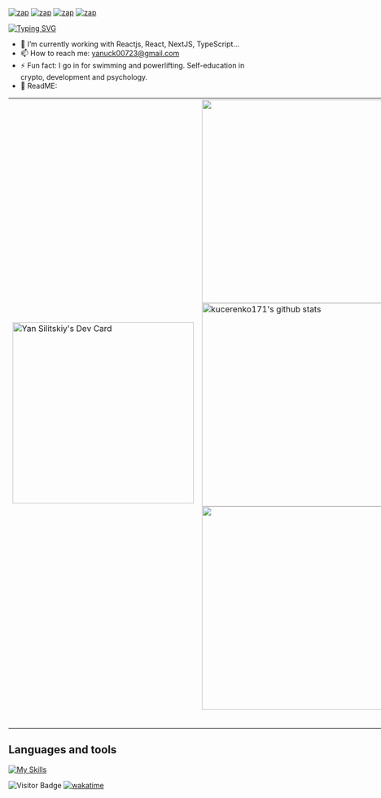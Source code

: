 [![zap](https://img.shields.io/badge/Telegram-2CA5E0?style=for-the-badge&logo=telegram&logoColor=white)](https://telegram.me/volodya_apaciti)
[![zap](https://img.shields.io/badge/Discord-7289DA?style=for-the-badge&logo=discord&logoColor=white)](https://discordapp.com/users/389157005266386944)
[![zap](https://img.shields.io/badge/Instagram-E4405F?style=for-the-badge&logo=instagram&logoColor=white)](https://www.instagram.com/sil_yan23/)
[![zap]( https://img.shields.io/badge/LinkedIn-0077B5?style=for-the-badge&logo=linkedin&logoColor=white)](https://www.linkedin.com/in/yan-silitskiy/)

[![Typing SVG](https://readme-typing-svg.herokuapp.com/?lines=I+haven%27t+seen+you+for+a+long+time)](https://git.io/typing-svg)

- 🍃 I’m currently working with Reactjs, React, NextJS, TypeScript...
- 📫 How to reach me: yanuck00723@gmail.com
- ⚡ Fun fact: I go in for swimming and powerlifting. Self-education in crypto, development and psychology.
- 🫣 ReadME: 

<table cellspacing="0" cellpadding="0" style="width: fit-content; border:0; max-width: fit-content">
        <tr>
                <td>
                       <a href="https://app.daily.dev/7hejudge"><img src="https://api.daily.dev/devcards/v2/6aS88fkuAfBFs8m9foAC3.png?type=default&r=azz" width="356" alt="Yan Silitskiy's Dev Card"/></a>               
                </td>
                <td>
                        <table style="width: fit-content; border:0;">
                                <tr>
                                        <a href="https://github.com/kucerenko171">
                                                <img src="https://github-readme-stats.vercel.app/api/wakatime?username=7heJudge&langs_count=10&layout=compact&custom_title=Yan%27s%20Total%20WakaTime&theme=merko&hide_border=true"
                                                        width="400">
                                        </a>
                                </tr>
                          <br/>
                                <tr>
                                        <a href="https://github.com/kucerenko171">
                                               <img aling="center"
                                                        src="https://github-readme-stats.vercel.app/api?username=kucerenko171&show_icons=true&include_all_commits=true&theme=merko&hide_border=true&count_private=true&ring_color=pink"
                                                        alt="kucerenko171's github stats" width="400"/>
                                        </a> 
                                </tr>
                          <br/>
                                <tr> 
                                              <a href="https://github.com/kucerenko171">
                                                                   <img src="https://github-readme-stats.vercel.app/api/top-langs/?username=kucerenko171&layout=compact&theme=merko&hide_border=true&langs_count=10" width="400" />
                                                </a>
                                </tr>
                        </table>
                </td>
        </tr>
</table>

## Languages and tools

  [![My Skills](https://skillicons.dev/icons?i=html,js,css,git,react,nodejs,mongodb,firebase,nextjs,postgres,docker,graphql,redux,bootstrap,sass,tailwind,apollo,materialui,mysql,webpack,jest,github,gitlab,vercel,vite,idea,jenkins,postman,figma,devto,discord,heroku)](https://skillicons.dev)
  
![Visitor Badge](https://visitor-badge.laobi.icu/badge?page_id=kucerenko171)
[![wakatime](https://wakatime.com/badge/user/018db835-54be-4cce-a551-fb5e465f25b3.svg)](https://wakatime.com/@018db835-54be-4cce-a551-fb5e465f25b3)
